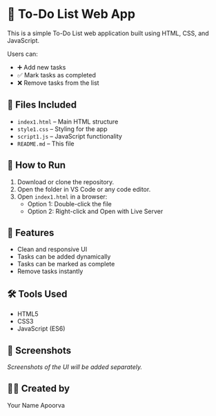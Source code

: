 # 📝 To-Do List Web App

This is a simple To-Do List web application built using HTML, CSS, and JavaScript.

Users can:
- ➕ Add new tasks
- ✅ Mark tasks as completed
- ❌ Remove tasks from the list

## 📁 Files Included

- `index1.html` – Main HTML structure
- `style1.css` – Styling for the app
- `script1.js` – JavaScript functionality
- `README.md` – This file


## 🚀 How to Run

1. Download or clone the repository.
2. Open the folder in VS Code or any code editor.
3. Open `index1.html` in a browser:
   - Option 1: Double-click the file
   - Option 2: Right-click and Open with Live Server

## 🎯 Features

- Clean and responsive UI
- Tasks can be added dynamically
- Tasks can be marked as complete
- Remove tasks instantly


## 🛠️ Tools Used

- HTML5
- CSS3
- JavaScript (ES6)

## 📸 Screenshots

_Screenshots of the UI will be added separately._

## 🙋‍♂️ Created by

Your Name Apoorva
